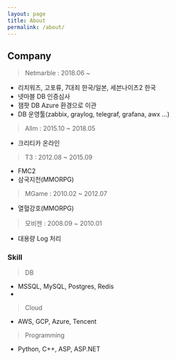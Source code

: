 ```yaml
---
layout: page
title: About
permalink: /about/
---
```


## Company
> Netmarble : 2018.06 ~
- 리치워즈, 고포류, 7대죄 한국/일본, 세븐나이츠2 한국
- 넷마블 DB 인증심사
- 잼팟 DB Azure 환경으로 이관
- DB 운영툴(zabbix, graylog, telegraf, grafana, awx ...)

> Allm : 2015.10 ~ 2018.05
- 크리티카 온라인

> T3 : 2012.08 ~ 2015.09
- FMC2
- 삼국지천(MMORPG)

> MGame : 2010.02 ~ 2012.07
- 열혈강호(MMORPG)

> 모비젠 : 2008.09 ~ 2010.01
- 대용량 Log 처리

### Skill
> DB
  - MSSQL, MySQL, Postgres, Redis
  - 
> Cloud
  - AWS, GCP, Azure, Tencent

> Programming
  - Python, C++, ASP, ASP.NET
